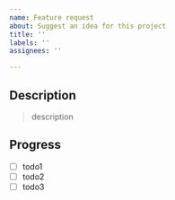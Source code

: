 ```yaml
---
name: Feature request
about: Suggest an idea for this project
title: ''
labels: ''
assignees: ''

---
```


## Description

> description

## Progress
- [ ] todo1
- [ ] todo2
- [ ] todo3
